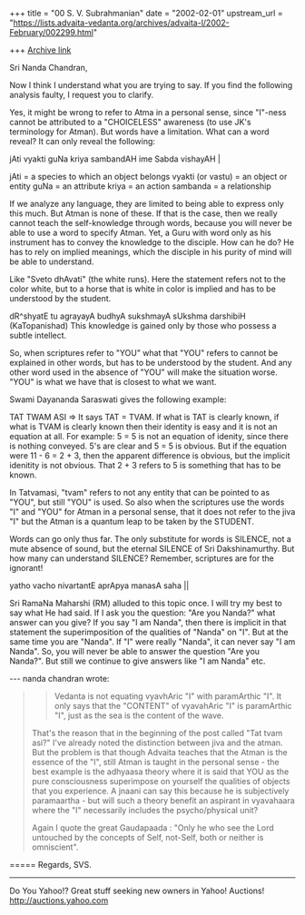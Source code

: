 +++
title = "00 S. V. Subrahmanian"
date = "2002-02-01"
upstream_url = "https://lists.advaita-vedanta.org/archives/advaita-l/2002-February/002299.html"

+++
[Archive link](https://lists.advaita-vedanta.org/archives/advaita-l/2002-February/002299.html)

Sri Nanda Chandran,

Now I think I understand what you are trying to say.  If you find the following
analysis faulty, I request you to clarify.

Yes, it might be wrong to refer to Atma in a personal sense, since "I"-ness
cannot be attributed to a "CHOICELESS" awareness (to use JK's terminology for
Atman).  But words have a limitation.  What can a word reveal?  It can only
reveal the following:

jAti vyakti guNa kriya sambandAH ime Sabda vishayAH |

jAti = a species to which an object belongs
vyakti (or vastu) = an object or entity
guNa = an attribute
kriya = an action
sambanda = a relationship

If we analyze any language, they are limited to being able to express only this
much.  But Atman is none of these.  If that is the case, then we really cannot
teach the self-knowledge through words, because you will never be able to use a
word to specify Atman.  Yet, a Guru with word only as his instrument has to
convey the knowledge to the disciple.  How can he do?  He has to rely on
implied meanings, which the disciple in his purity of mind will be able to
understand.

Like "Sveto dhAvati" (the white runs).  Here the statement refers not to the
color white, but to a horse that is white in color is implied and has to be
understood by the student.

dR^shyatE tu agrayayA budhyA sukshmayA sUkshma darshibiH  (KaTopanishad)
This knowledge is gained only by those who possess a subtle intellect.

So, when scriptures refer to "YOU" what that "YOU" refers to cannot be
explained in other words, but has to be understood by the student.  And any
other word used in the absence of "YOU" will make the situation worse.  "YOU"
is what we have that is closest to what we want.

Swami Dayananda Saraswati gives the following example:

TAT TWAM ASI =>  It says TAT = TVAM.  If what is TAT is clearly known, if what
is TVAM is clearly known then their identity is easy and it is not an equation
at all.  For example: 5 = 5 is not an equation of idenity, since there is
nothing conveyed.  5's are clear and 5 = 5 is obvious.  But if the equation
were 11 - 6 = 2 + 3, then the apparent difference is obvious, but the implicit
idenitity is not obvious.  That 2 + 3 refers to 5 is something that has to be
known.

In Tatvamasi, "tvam" refers to not any entity that can be pointed to as "YOU",
but still "YOU" is used.  So also when the scriptures use the words "I" and
"YOU" for Atman in a personal sense, that it does not refer to the jiva "I" but
the Atman is a quantum leap to be taken by the STUDENT.

Words can go only thus far.  The only substitute for words is SILENCE, not a
mute absence of sound, but the eternal SILENCE of Sri Dakshinamurthy.  But how
many can understand SILENCE?  Remember, scriptures are for the ignorant!

yatho vacho nivartantE aprApya manasA saha ||

Sri RamaNa Maharshi (RM) alluded to this topic once.  I will try my best to say
what He had said.  If I ask you the question:  "Are you Nanda?"  what answer
can you give?  If you say "I am Nanda", then there is implicit in that
statement the superimposition of the qualities of "Nanda" on "I".  But at the
same time you are "Nanda".  If "I" were really "Nanda", it can never say "I am
Nanda".  So, you will never be able to answer the question "Are you Nanda?".
But still we continue to give answers like "I am Nanda" etc.

--- nanda chandran <vpcnk at HOTMAIL.COM> wrote:
> >Vedanta is not equating vyavhAric "I" with paramArthic "I". It only says
> >that the "CONTENT" of vyavahAric "I" is paramArthic "I", just as the sea is
> >the content of the wave.
>
> That's the reason that in the beginning of the post called "Tat tvam asi?"
> I've already noted the distinction between jiva and the atman. But the
> problem is that though Advaita teaches that the Atman is the essence of the
> "I", still Atman is taught in the personal sense - the best example is the
> adhyaasa theory where it is said that YOU as the pure consciousness
> superimpose on yourself the qualities of objects that you experience. A
> jnaani can say this because he is subjectively paramaartha - but will such a
> theory benefit an aspirant in vyavahaara where the "I" necessarily includes
> the psycho/physical unit?
>
> Again I quote the great Gaudapaada : "Only he who see the Lord untouched by
> the concepts of Self, not-Self, both or neither is omniscient".



=====
Regards,
SVS.

__________________________________________________
Do You Yahoo!?
Great stuff seeking new owners in Yahoo! Auctions!
http://auctions.yahoo.com

